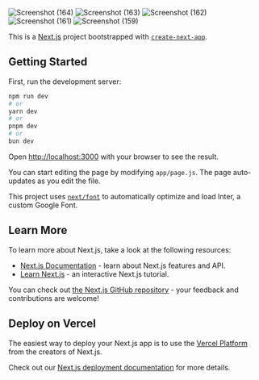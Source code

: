 
![Screenshot (164)](https://github.com/user-attachments/assets/5d330924-1386-4eae-840b-17ebd61ada24)
![Screenshot (163)](https://github.com/user-attachments/assets/9c25fd65-c45b-450f-a557-69e52497c6c3)
![Screenshot (162)](https://github.com/user-attachments/assets/da487616-ae8e-48a5-9db5-fc423b5fe9d4)
![Screenshot (161)](https://github.com/user-attachments/assets/ff2a3ce4-453a-46bb-a9c4-14ba2c6c8e2b)
![Screenshot (159)](https://github.com/user-attachments/assets/c29b5ab6-b301-4d7f-954f-95c062dd6979)





This is a [Next.js](https://nextjs.org/) project bootstrapped with [`create-next-app`](https://github.com/vercel/next.js/tree/canary/packages/create-next-app).

## Getting Started

First, run the development server:

```bash
npm run dev
# or
yarn dev
# or
pnpm dev
# or
bun dev
```

Open [http://localhost:3000](http://localhost:3000) with your browser to see the result.

You can start editing the page by modifying `app/page.js`. The page auto-updates as you edit the file.

This project uses [`next/font`](https://nextjs.org/docs/basic-features/font-optimization) to automatically optimize and load Inter, a custom Google Font.

## Learn More

To learn more about Next.js, take a look at the following resources:

- [Next.js Documentation](https://nextjs.org/docs) - learn about Next.js features and API.
- [Learn Next.js](https://nextjs.org/learn) - an interactive Next.js tutorial.

You can check out [the Next.js GitHub repository](https://github.com/vercel/next.js/) - your feedback and contributions are welcome!

## Deploy on Vercel

The easiest way to deploy your Next.js app is to use the [Vercel Platform](https://vercel.com/new?utm_medium=default-template&filter=next.js&utm_source=create-next-app&utm_campaign=create-next-app-readme) from the creators of Next.js.

Check out our [Next.js deployment documentation](https://nextjs.org/docs/deployment) for more details.
